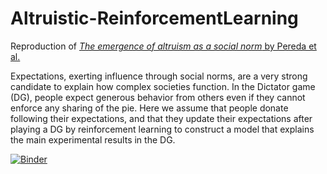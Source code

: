 # Altruistic-ReinforcementLearning

Reproduction of [*The emergence of altruism as a social norm* by Pereda et al.](https://www.nature.com/articles/s41598-017-07712-9)

Expectations, exerting influence through social norms, are a very strong candidate to explain how complex societies 
function. In the Dictator game (DG), people expect generous behavior from others even if they cannot enforce any sharing 
of the pie. Here we assume that people donate following their expectations, and that they update their expectations after 
playing a DG by reinforcement learning to construct a model that explains the main experimental results in the DG.

[![Binder](https://mybinder.org/badge_logo.svg)](https://mybinder.org/v2/gh/ealmenzar/Altruistic-ReinforcementLearning/master?filepath=altruism.ipynb)
